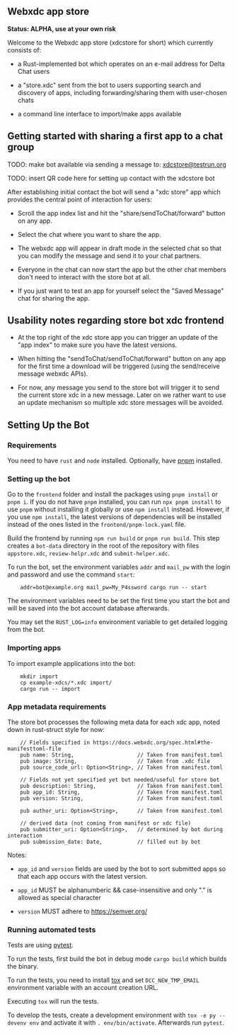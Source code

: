 ## Webxdc app store 

**Status: ALPHA, use at your own risk**

Welcome to the Webxdc app store (xdcstore for short) which currently consists of: 

- a Rust-implemented bot which operates on an e-mail address for Delta Chat users 

- a "store.xdc" sent from the bot to users supporting search and
  discovery of apps, including forwarding/sharing them with user-chosen chats 

- a command line interface to import/make apps available 


## Getting started with sharing a first app to a chat group 

TODO: make bot available via sending a message to: xdcstore@testrun.org 

TODO: insert QR code here for setting up contact with the xdcstore bot

After establishing initial contact the bot will send a "xdc store" app which provides
the central point of interaction for users: 

- Scroll the app index list and hit the "share/sendToChat/forward"
  button on any app. 

- Select the chat where you want to share the app.

- The webxdc app will appear in draft mode in the selected chat so that
  you can modify the message and send it to your chat partners.

- Everyone in the chat can now start the app but the other chat members don't
  need to interact with the store bot at all. 

- If you just want to test an app for yourself select the "Saved Message"
  chat for sharing the app. 


## Usability notes regarding store bot xdc frontend 

- At the top right of the xdc store app you can trigger an update of the "app index" 
  to make sure you have the latest versions. 

- When hitting the "sendToChat/sendToChat/forward" button on any app for
  the first time a download will be triggered (using the send/receive message webxdc APIs). 

- For now, any message you send to the store bot will trigger it to send 
  the current store xdc in a new message. Later on we rather want to use 
  an update mechanism so multiple xdc store messages will be avoided. 

## Setting Up the Bot

### Requirements

You need to have `rust` and `node` installed.
Optionally, have [pnpm](https://pnpm.io/) installed.

### Setting up the bot 

Go to the `frontend` folder and install the packages using `pnpm install` or `pnpm i`.
If you do not have `pnpm` installed, you can run `npx pnpm install` to use `pnpm` 
without installing it globally or use `npm install` instead.
However, if you use `npm install`, the latest versions of dependencies will be installed
instead of the ones listed in the `frontend/pnpm-lock.yaml` file.

Build the frontend by running `npm run build` or `pnpm run build`.
This step creates a `bot-data` directory in the root of the repository
with files `appstore.xdc`, `review-helpr.xdc` and `submit-helper.xdc`.

To run the bot, set the environment variables
`addr` and `mail_pw` with the login and password
and use the command `start`:

```
    addr=bot@example.org mail_pw=My_P4ssword cargo run -- start
```

The environment variables need to be set the first time you start the bot
and will be saved into the bot account database afterwards.

You may set the `RUST_LOG=info` environment variable to get detailed logging from the bot.

### Importing apps

To import example applications into the bot:

```
    mkdir import
    cp example-xdcs/*.xdc import/
    cargo run -- import
```

### App metadata requirements 

The store bot processes the following meta data for each xdc app,
noted down in rust-struct style for now: 

```
    // Fields specified in https://docs.webxdc.org/spec.html#the-manifesttoml-file
    pub name: String,                    // Taken from manifest.toml
    pub image: String,                   // Taken from .xdc file
    pub source_code_url: Option<String>, // Taken from manifest.toml

    // Fields not yet specified yet but needed/useful for store bot 
    pub description: String,             // Taken from manifest.toml
    pub app_id: String,                  // Taken from manifest.toml 
    pub version: String,                 // Taken from manifest.toml 

    pub author_uri: Option<String>,      // Taken from manifest.toml

    // derived data (not coming from manifest or xdc file) 
    pub submitter_uri: Option<String>,   // determined by bot during interaction 
    pub submission_date: Date,           // filled out by bot 
```

Notes: 

- `app_id` and `version` fields are used by the bot to sort submitted apps so that 
  each app occurs with the latest version. 

- `app_id` MUST be alphanumberic && case-insensitive and only "." is
  allowed as special character 

- `version` MUST adhere to https://semver.org/ 


### Running automated tests 

Tests are using [pytest](https://pytest.org/).

To run the tests, first build the bot in debug mode `cargo build` which builds the binary.

To run the tests, you need to install [tox](https://tox.wiki/)
and set `DCC_NEW_TMP_EMAIL` environment variable with an account creation URL.

Executing `tox` will run the tests.

To develop the tests, create a development environment with `tox -e py --devenv env`
and activate it with `. env/bin/activate`. Afterwards run `pytest`.
